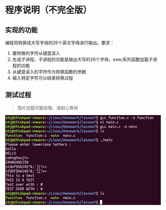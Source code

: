 # 程序说明（不完全版）

## 实现的功能

编程将转换成大写字母的26个英文字母进行输出。要求：

1. 要转换的字符从键盘读入
2. 生成子进程，子进程的功能是输出大写的26个字母，exec系列函数加载子进程的功能
3. 从键盘读入的字符作为转换函数的参数
4. 输入特定字符可以结束转换过程

## 测试过程

> 图片加载可能较慢，请耐心等待

![lesson7_test_v2](https://github.com/ZHJ0125/Embedded_Linux/blob/master/Image/Homework/lesson7/lesson7_test_v1.png)
